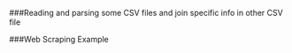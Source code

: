 ###Reading and parsing some CSV files and join specific info in other CSV file

###Web Scraping Example 